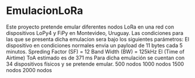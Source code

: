 # EmulacionLoRa
 Este proyecto pretende emular diferentes nodos LoRa en una red con dispositivos LoPy4 y FiPy en Montevideo, Uruguay.
 Las condiciones para las que se presenta dicha emulacion sera bajo los siguientes parámetros:
 El dispositivo en condiciones normales envia un payload de 11 bytes cada 5 minutos.
 Spreding Factor (SF) = 12
 Band Width (BW) = 125kHz
 El (Time of Airtime) ToA estimado es de 371 ms
 Para dicha emulación se cuentan con 34 dispositivos físicos y se pretende emular.
 500 nodos
 1000 nodos
 1500 nodos
 2000 nodos
